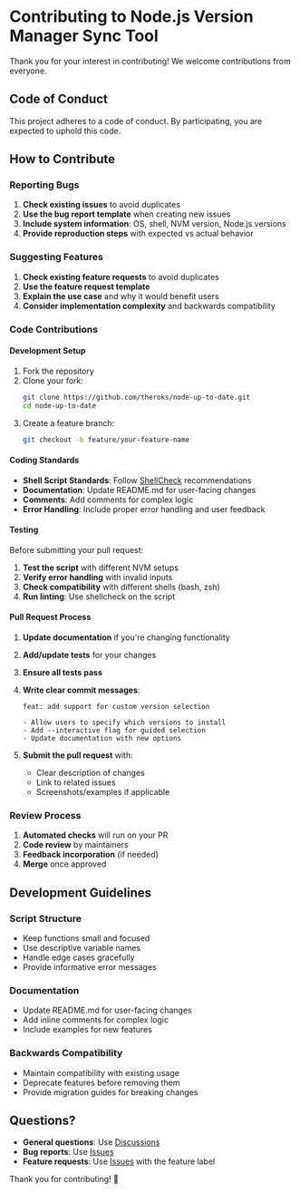 # Contributing to Node.js Version Manager Sync Tool

Thank you for your interest in contributing! We welcome contributions from everyone.

## Code of Conduct

This project adheres to a code of conduct. By participating, you are expected to uphold this code.

## How to Contribute

### Reporting Bugs

1. **Check existing issues** to avoid duplicates
2. **Use the bug report template** when creating new issues
3. **Include system information**: OS, shell, NVM version, Node.js versions
4. **Provide reproduction steps** with expected vs actual behavior

### Suggesting Features

1. **Check existing feature requests** to avoid duplicates
2. **Use the feature request template**
3. **Explain the use case** and why it would benefit users
4. **Consider implementation complexity** and backwards compatibility

### Code Contributions

#### Development Setup

1. Fork the repository
2. Clone your fork:
   ```bash
   git clone https://github.com/theroks/node-up-to-date.git
   cd node-up-to-date
   ```
3. Create a feature branch:
   ```bash
   git checkout -b feature/your-feature-name
   ```

#### Coding Standards

- **Shell Script Standards**: Follow [ShellCheck](https://www.shellcheck.net/) recommendations
- **Documentation**: Update README.md for user-facing changes
- **Comments**: Add comments for complex logic
- **Error Handling**: Include proper error handling and user feedback

#### Testing

Before submitting your pull request:

1. **Test the script** with different NVM setups
2. **Verify error handling** with invalid inputs
3. **Check compatibility** with different shells (bash, zsh)
4. **Run linting**: Use shellcheck on the script

#### Pull Request Process

1. **Update documentation** if you're changing functionality
2. **Add/update tests** for your changes
3. **Ensure all tests pass**
4. **Write clear commit messages**:
   ```
   feat: add support for custom version selection

   - Allow users to specify which versions to install
   - Add --interactive flag for guided selection
   - Update documentation with new options
   ```

5. **Submit the pull request** with:
   - Clear description of changes
   - Link to related issues
   - Screenshots/examples if applicable

### Review Process

1. **Automated checks** will run on your PR
2. **Code review** by maintainers
3. **Feedback incorporation** (if needed)
4. **Merge** once approved

## Development Guidelines

### Script Structure

- Keep functions small and focused
- Use descriptive variable names
- Handle edge cases gracefully
- Provide informative error messages

### Documentation

- Update README.md for user-facing changes
- Add inline comments for complex logic
- Include examples for new features

### Backwards Compatibility

- Maintain compatibility with existing usage
- Deprecate features before removing them
- Provide migration guides for breaking changes

## Questions?

- **General questions**: Use [Discussions](https://github.com/theroks/node-up-to-date/discussions)
- **Bug reports**: Use [Issues](https://github.com/theroks/node-up-to-date/issues)
- **Feature requests**: Use [Issues](https://github.com/theroks/node-up-to-date/issues) with the feature label

Thank you for contributing! 🎉
